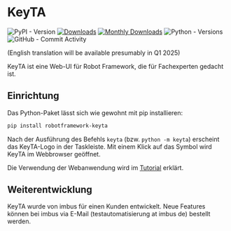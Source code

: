 # KeyTA
![PyPI - Version](https://img.shields.io/pypi/v/robotframework-keyta)
[![Downloads](https://static.pepy.tech/badge/robotframework-keyta)](https://pepy.tech/project/robotframework-keyta)
[![Monthly Downloads](https://static.pepy.tech/badge/robotframework-keyta/month)](https://pepy.tech/project/robotframework-keyta)
![Python - Versions](https://img.shields.io/pypi/pyversions/robotframework-keyta)
![GitHub - Commit Activity](https://img.shields.io/github/commit-activity/m/RF-KeyTA/KeyTA)

(English translation will be available presumably in Q1 2025)

KeyTA ist eine Web-UI für Robot Framework, die für Fachexperten gedacht ist.

## Einrichtung

Das Python-Paket lässt sich wie gewohnt mit pip installieren:

```powershell
pip install robotframework-keyta
```

Nach der Ausführung des Befehls `keyta` (bzw. `python -m keyta`) erscheint das KeyTA-Logo in der Taskleiste. Mit einem Klick auf das Symbol wird KeyTA im Webbrowser geöffnet.

Die Verwendung der Webanwendung wird im [Tutorial](https://github.com/RF-KeyTA/KeyTA/blob/main/Tutorial.md) erklärt.

## Weiterentwicklung

KeyTA wurde von imbus für einen Kunden entwickelt. Neue Features können bei imbus via E-Mail (testautomatisierung at imbus de) bestellt werden.

